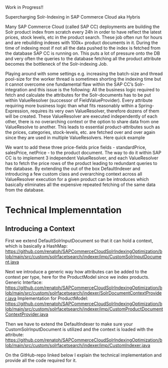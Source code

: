 Work in Progress!!


Supercharging Solr-Indexing in SAP Commerce Cloud aka Hybris

Many SAP Commerce Cloud (called SAP CC) deployments are building the Solr product index from scratch every 24h in order to have reflect the latest prices, stock levels, etc in the product search. These job often run for hours and are rebuilding  indexes with 100k+ product documents in it.
During the time of indexing most if not all the data pushed to the index is fetched from the database SAP CC is running on. This puts a lot of pressure onto the DB and very often the queries to the database fetching all the product attribute becomes the bottleneck of the Solr-indexing Job.


Playing around with some settings e.g. increasing the batch-size and thread pool-size for the worker thread is sometimes shorting the indexing time but it cannot overcome one fundamental flaw within the SAP CC’s Solr-integration and this issue is the following:
All the business logic required to fetch and calculate the attributes for the Solr-documents has to be put within ValueResolver (successor of FieldValueProvider). Every attribute requiring more business logic than what fits reasonably within a Spring-Expression, requires its very own ValueResolver, therefore dozens of them will be created.
These  ValueResolver are executed independently of each other, there is no overarching context or the option to share data from one ValueResolve to another. This leads to  essential product-attributes such as the prices, categories, stock-levels, etc. are fetched over and over again since  they are used in multiple ValueResolvers.
Here quick example

We want to add these three price-fields price fields - standardPrice, salesPrice, netPrice - to the product document. The way  to do it within SAP CC is to implement 3 independent ValueResolver, and each ValueResolver has to fetch the price rows of the product leading to redundant queries to the database.
By extending the out of the box DefaultIndexer and introducing a few custom class and overarching context across all ValueResolver execution for a given product can be introduces which basically eliminates all the expensive repeated fetching of the same data from the database. 


# Technical Implemenntation

## Introducing a Context

First we extend DefaultSolrInputDocument so that it can hold a context, which is basically a HashMap:
https://github.com/renatoh/SAPCommerceCloudSolrIndexingOptimization/blob/main/src/custom/solrfacetsearch/indexer/imp/CustomSolrInputDocument.java

Next we introduce a generic way how attributes can be added to the context per type, here for the ProductModel since we index products. 
Generic Interface:
https://github.com/renatoh/SAPCommerceCloudSolrIndexingOptimization/blob/main/src/custom/solrfacetsearch/indexer/SolrDocumentContextProvider.java
Implementation for ProductModel:
https://github.com/renatoh/SAPCommerceCloudSolrIndexingOptimization/blob/main/src/custom/solrfacetsearch/indexer/imp/CustomProductDocumentContextProvider.java


Then we have to extend the DefaultIndexer to make sure your CustomSolrInputDocument is utilized and the context is loaded with the attribute:
https://github.com/renatoh/SAPCommerceCloudSolrIndexingOptimization/blob/main/src/custom/solrfacetsearch/indexer/imp/CustomIndexer.java







On the GitHub-repo linked below I explain the technical implementation and provide all the code required for it.
